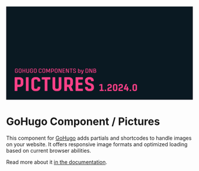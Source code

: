 ![](../../documentation/pictures/header-card.png)

# GoHugo Component / Pictures

This component for [GoHugo](https://gohugo.io/) adds partials and shortcodes to handle images on your website. It offers responsive image formats and optimized loading based on current browser abilities.

Read more about it [in the documentation](https://kollitsch.dev/gohugo/pictures/).
